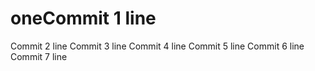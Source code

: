 # oneCommit 1 line
Commit 2 line
Commit 3 line
Commit 4 line
Commit 5 line
Commit 6 line
Commit 7 line
